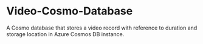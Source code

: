 # Video-Cosmo-Database
A Cosmo database that stores a video record with reference to duration and storage location in Azure Cosmos DB instance.

